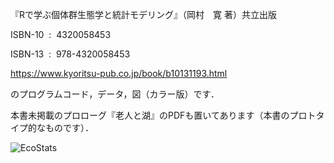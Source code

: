 『Rで学ぶ個体群生態学と統計モデリング』（岡村　寛 著）共立出版

ISBN-10 ‏ : ‎ 4320058453

ISBN-13 ‏ : ‎ 978-4320058453

https://www.kyoritsu-pub.co.jp/book/b10131193.html

のプログラムコード，データ，図（カラー版）です．

本書未掲載のプロローグ『老人と湖』のPDFも置いてあります（本書のプロトタイプ的なものです）．

![EcoStats](https://github.com/user-attachments/assets/6c2d178e-53bb-4fc2-8cef-82adccdcc334)
